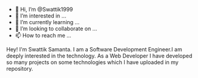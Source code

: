 - 👋 Hi, I’m @Swattik1999
- 👀 I’m interested in ...
- 🌱 I’m currently learning ...
- 💞️ I’m looking to collaborate on ...
- 📫 How to reach me ...

Hey!
I'm Swattik Samanta. I am a Software Development Engineer.I am deeply interested in the technology.
As a Web Developer I have developed so many projects on some technologies which I have uploaded in my repository.

